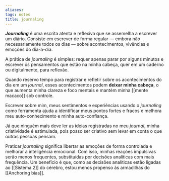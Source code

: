 ```yaml
---
aliases: 
tags: notes
title: journaling
---
```


_**Journaling**_ é uma escrita atenta e reflexiva que se assemelha a escrever um diário. Consiste em escrever de forma regular — embora não necessariamente todos os dias — sobre acontecimentos, vivências e emoções do dia-a-dia.

A prática de _journaling_ é simples: requer apenas parar por alguns minutos e escrever os pensamentos que estão na minha cabeça, quer em um caderno ou digitalmente, para reflexão.

Quando reservo tempo para registrar e refletir sobre os acontecimentos do dia em um _journal_, esses acontecimentos podem **deixar minha cabeça**, o que aumenta minha clareza e foco mentais e mantém minha [[mente macaco]] sob controle.

Escrever sobre mim, meus sentimentos e experiências usando o _journaling_ como ferramenta ajuda a identificar meus pontos fortes e fracos e melhora meu auto-conhecimento e minha auto-confiança.

Já que ninguém mais deve ler as ideias registradas no meu _journal_, minha criatividade é estimulada, pois posso ser criativo sem levar em conta o que outras pessoas pensam.

Praticar _journaling_ significa libertar as emoções de forma controlada e melhorar a inteligência emocional. Com isso, minhas reações impulsivas serão menos frequentes, substituídas por decisões analíticas com mais frequência. Um benefício é que, como as decisões analíticas estão ligadas ao [[Sistema 2]] do cérebro, estou menos propenso às armadilhas do [[Anchoring bias]].